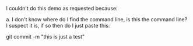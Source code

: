 
I couldn't do this demo as requested because:

a. I don't know where do I find the command line, is this the command line? I suspect it is, if so then do I just paste this:

git commit -m "this is just a test"

